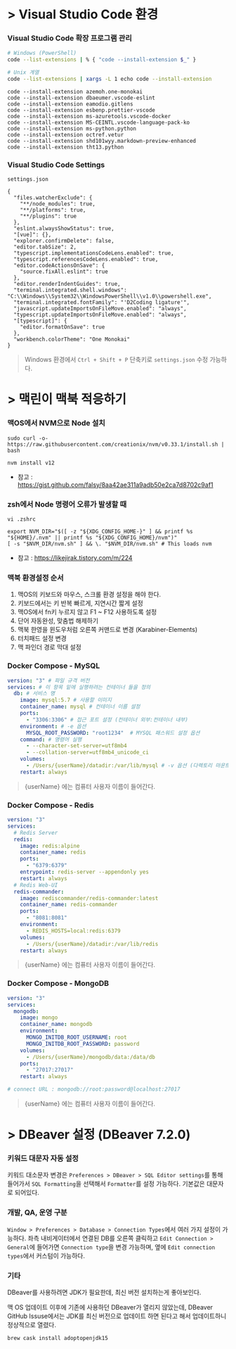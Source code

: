 # > Visual Studio Code 환경

### Visual Studio Code 확장 프로그램 관리

```bash
# Windows (PowerShell)
code --list-extensions | % { "code --install-extension $_" }

# Unix 계열
code --list-extensions | xargs -L 1 echo code --install-extension
```

```
code --install-extension azemoh.one-monokai
code --install-extension dbaeumer.vscode-eslint
code --install-extension eamodio.gitlens
code --install-extension esbenp.prettier-vscode
code --install-extension ms-azuretools.vscode-docker        
code --install-extension MS-CEINTL.vscode-language-pack-ko  
code --install-extension ms-python.python
code --install-extension octref.vetur
code --install-extension shd101wyy.markdown-preview-enhanced
code --install-extension tht13.python
```

### Visual Studio Code Settings

`settings.json`

```
{
  "files.watcherExclude": {
    "**/node_modules": true,
    "**/platforms": true,
    "**/plugins": true
  },
  "eslint.alwaysShowStatus": true,
  "[vue]": {},
  "explorer.confirmDelete": false,
  "editor.tabSize": 2,
  "typescript.implementationsCodeLens.enabled": true,
  "typescript.referencesCodeLens.enabled": true,
  "editor.codeActionsOnSave": {
    "source.fixAll.eslint": true
  },
  "editor.renderIndentGuides": true,
  "terminal.integrated.shell.windows": "C:\\Windows\\System32\\WindowsPowerShell\\v1.0\\powershell.exe",
  "terminal.integrated.fontFamily": "'D2Coding ligature'",
  "javascript.updateImportsOnFileMove.enabled": "always",
  "typescript.updateImportsOnFileMove.enabled": "always",
  "[typescript]": {
    "editor.formatOnSave": true
  },
  "workbench.colorTheme": "One Monokai"
}
```

> Windows 환경에서 `Ctrl + Shift + P` 단축키로 `settings.json` 수정 가능하다.

# > 맥린이 맥북 적응하기

### 맥OS에서 NVM으로 Node 설치

```
sudo curl -o- https://raw.githubusercontent.com/creationix/nvm/v0.33.1/install.sh | bash

nvm install v12
```

- 참고 : https://gist.github.com/falsy/8aa42ae311a9adb50e2ca7d8702c9af1


### zsh에서 Node 명령어 오류가 발생할 때

```
vi .zshrc

export NVM_DIR="$([ -z "${XDG_CONFIG_HOME-}" ] && printf %s "${HOME}/.nvm" || printf %s "${XDG_CONFIG_HOME}/nvm")"
[ -s "$NVM_DIR/nvm.sh" ] && \. "$NVM_DIR/nvm.sh" # This loads nvm
```

- 참고 : https://likejirak.tistory.com/m/224

### 맥북 환경설정 순서

1. 맥OS의 키보드와 마우스, 스크롤 환경 설정을 해야 한다.
2. 키보드에서는 키 반복 빠르게, 지연시간 짧게 설정
3. 맥OS에서 fn키 누르지 않고 F1 ~ F12 사용하도록 설정
4. 단어 자동완성, 맞춤법 해제하기
5. 맥북 한영을 윈도우처럼 오른쪽 커맨드로 변경 (Karabiner-Elements)
6. 터치패드 설정 변경
7. 맥 파인더 경로 막대 설정

### Docker Compose - MySQL

```yml
version: "3" # 파일 규격 버전
services: # 이 항목 밑에 실행하려는 컨테이너 들을 정의
  db: # 서비스 명
    image: mysql:5.7 # 사용할 이미지
    container_name: mysql # 컨테이너 이름 설정
    ports:
      - "3306:3306" # 접근 포트 설정 (컨테이너 외부:컨테이너 내부)
    environment: # -e 옵션
      MYSQL_ROOT_PASSWORD: "root1234"  # MYSQL 패스워드 설정 옵션
    command: # 명령어 실행
      - --character-set-server=utf8mb4
      - --collation-server=utf8mb4_unicode_ci
    volumes:
      - /Users/{userName}/datadir:/var/lib/mysql # -v 옵션 (다렉토리 마운트 설정)
    restart: always
```

> {userName} 에는 컴퓨터 사용자 이름이 들어간다.

### Docker Compose - Redis

```yml
version: "3"
services:
  # Redis Server
  redis:
    image: redis:alpine
    container_name: redis
    ports:
      - "6379:6379"
    entrypoint: redis-server --appendonly yes
    restart: always
  # Redis Web-UI
  redis-commander:
    image: rediscommander/redis-commander:latest
    container_name: redis-commander
    ports:
      - "8081:8081"
    environment:
      - REDIS_HOSTS=local:redis:6379
    volumes:
      - /Users/{userName}/datadir:/var/lib/redis
    restart: always
```

> {userName} 에는 컴퓨터 사용자 이름이 들어간다.

### Docker Compose - MongoDB

```yml
version: "3"
services:
  mongodb:
    image: mongo
    container_name: mongodb
    environment:
      MONGO_INITDB_ROOT_USERNAME: root
      MONGO_INITDB_ROOT_PASSWORD: password
    volumes:
      - /Users/{userName}/mongodb/data:/data/db
    ports:
      - "27017:27017"
    restart: always

# connect URL : mongodb://root:password@localhost:27017
```

> {userName} 에는 컴퓨터 사용자 이름이 들어간다.

# > DBeaver 설정 (DBeaver 7.2.0)

### 키워드 대문자 자동 설정

키워드 대소문자 변경은 `Preferences > DBeaver > SQL Editor settings`를 통해 들어가서 `SQL Formatting`을 선택해서 `Formatter`를 설정 가능하다. 기본값은 대문자로 되어있다.

### 개발, QA, 운영 구분

`Window > Preferences > Database > Connection Types`에서 여러 가지 설정이 가능하다.
좌측 내비게이터에서 연결된 DB를 오른쪽 클릭하고 `Edit Connection > General`에 들어가면 `Connection type`을 변경 가능하며, 옆에 `Edit connection types`에서 커스텀이 가능하다.

### 기타

DBeaver를 사용하려면 JDK가 필요한데, 최신 버전 설치하는게 좋아보인다.

맥 OS 업데이트 이후에 기존에 사용하던 DBeaver가 열리지 않았는데, DBeaver GitHub Issuse에서는 JDK를 최신 버전으로 업데이트 하면 된다고 해서 업데이트하니 정상적으로 열렸다.

```bash
brew cask install adoptopenjdk15
```


